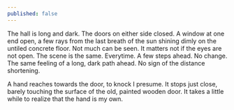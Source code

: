 ```yaml
---
published: false
---
```

The hall is long and dark. The doors on either side closed. A window at one end open, a few rays from the last breath of the sun shining dimly on the untiled concrete floor. Not much can be seen. It matters not if the eyes are not open. The scene is the same. Everytime. A few steps ahead. No change. The same feeling of a long, dark path ahead. No sign of the distance shortening.

A hand reaches towards the door, to knock I presume. It stops just close, barely touching the surface of the old, painted wooden door. It takes a little while to realize that the hand is my own.
